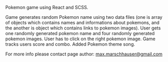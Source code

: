 Pokemon game using React and SCSS.

Game generates random Pokemon name using two data files (one is array of objects which contains names and informations about pokemons, and the another is object which contains links to pokemon images). User gets one randomly generated pokemon name and four randomly generated pokemon images. User has to click on the right pokemon image. Game tracks users score and combo. Added Pokemon theme song.

For more info please contact page author: max.marschhauser@gmail.com
